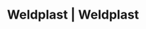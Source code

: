 ---
Link: "file:/Users/vinayakpatel/Downloads/www.weldplast.cz/eshop_products_compare/add/eshop-products-variant84"
product_name: "null"
product_id: "null"
title: "Weldplast | Weldplast"
product_desc: ""
product_specs: ""
product_downloads: ""
href: ""
accessories: ""
similar_products: ""
---